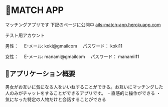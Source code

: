 # 📕MATCH APP

マッチングアプリです
下記のページに公開中
[ails-match-app.herokuapp.com](https://rails-match-app.herokuapp.com/)

テスト用アカウント

男性：
　E-メール: koki@gmailcom
　パスワード： koki11

女性：
　E-メール: manami@gmailcom
　パスワード： manamii11

## 📕アプリケーション概要
男女がお互いに気になる人をいいねすることができる。お互いにマッチングした人のみがチャットをすることができるアプリです。
・直感的に操作ができる
・気になった特定の人物だけと会話することができる